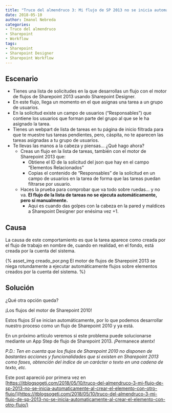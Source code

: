 ```yaml
---
title: "Truco del almendruco 3: Mi flujo de SP 2013 no se inicia automáticamente al crear el elemento con otro flujo"
date: 2018-05-10
author: Imanol Nebreda
categories:
- Truco del almendruco
- Sharepoint
- Workflow
tags:
- Sharepoint
- Sharepoint Designer
- Sharepoint Workflow
---
```


## Escenario

*   Tienes una lista de solicitudes en la que desarrollas un flujo con el motor de flujos de Sharepoint 2013 usando Sharepoint Designer.
*   En este flujo, llega un momento en el que asignas una tarea a un grupo de usuarios.
*   En la solicitud existe un campo de usuarios (“Responsables”) que contiene los usuarios que forman parte del grupo al que se le ha asignado la tarea.
*   Tienes un webpart de lista de tareas en tu página de inicio filtrada para que te muestre tus tareas pendientes, pero, cáspita, no te aparecen las tareas asignadas a tu grupo de usuarios.
*   Te llevas las manos a la cabeza y piensas… ¿Qué hago ahora?
    *   Creas un flujo en la lista de tareas, también con el motor de Sharepoint 2013 que:
        *   Obtiene el ID de la solicitud del json que hay en el campo “Elementos Relacionados”
        *   Copias el contenido de “Responsables” de la solicitud en un campo de usuarios en la tarea de forma que las tareas puedan filtrarse por usuario.
    *   Haces la prueba para comprobar que va todo sobre ruedas… y no va. **El flujo de la lista de tareas no se ejecuta automáticamente, pero sí manualmente.**
        *   Aqui es cuando das golpes con la cabeza en la pared y maldices a Sharepoint Designer por enésima vez +1.

## Causa

La causa de este comportamiento es que la tarea aparece como creada por el flujo de trabajo en nombre de, cuando en realidad, en el fondo, está creada por la cuenta del sistema.

{% asset_img creado_por.png El motor de flujos de Sharepoint 2013 se niega rotundamente a ejecutar automáticamente flujos sobre elementos creados por la cuenta del sistema. %}


## Solución

¿Qué otra opción queda?

¡Los flujos del motor de Sharepoint 2010!

Estos flujos _SÍ_ se inician automáticamente, por lo que podemos desarrollar nuestro proceso como un flujo de Sharepoint 2010 y ya está.

En un próximo artículo veremos si este problema puede solucionarse mediante un App Step de flujo de Sharepoint 2013. ¡Permanece atentx!

_P.D.: Ten en cuenta que los flujos de Sharepoint 2010 no disponen de bastantes acciones y funcionalidades que sí existen en Sharepoint 2013 como fases, obtención del índice de un carácter o texto en una cadena de texto, etc._

Este post apareció por primera vez en [https://itblogsogeti.com/2018/05/10/truco-del-almendruco-3-mi-flujo-de-sp-2013-no-se-inicia-automaticamente-al-crear-el-elemento-con-otro-flujo/](https://itblogsogeti.com/2018/05/10/truco-del-almendruco-3-mi-flujo-de-sp-2013-no-se-inicia-automaticamente-al-crear-el-elemento-con-otro-flujo/)